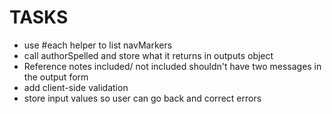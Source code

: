 TASKS
=============
* use #each helper to list navMarkers
* call authorSpelled and store what it returns in outputs object
* Reference notes included/ not included shouldn't have two messages in the output form
* add client-side validation
* store input values so user can go back and correct errors

